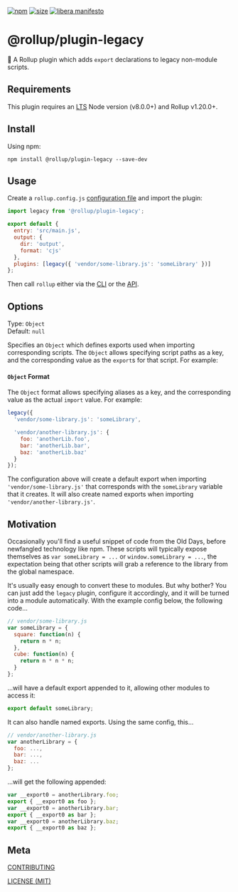 [npm]: https://img.shields.io/npm/v/@rollup/plugin-legacy
[npm-url]: https://www.npmjs.com/package/@rollup/plugin-legacy
[size]: https://packagephobia.now.sh/badge?p=@rollup/plugin-legacy
[size-url]: https://packagephobia.now.sh/result?p=@rollup/plugin-legacy

[![npm][npm]][npm-url]
[![size][size]][size-url]
[![libera manifesto](https://img.shields.io/badge/libera-manifesto-lightgrey.svg)](https://liberamanifesto.com)

# @rollup/plugin-legacy

🍣 A Rollup plugin which adds `export` declarations to legacy non-module scripts.

## Requirements

This plugin requires an [LTS](https://github.com/nodejs/Release) Node version (v8.0.0+) and Rollup v1.20.0+.

## Install

Using npm:

```console
npm install @rollup/plugin-legacy --save-dev
```

## Usage

Create a `rollup.config.js` [configuration file](https://www.rollupjs.org/guide/en/#configuration-files) and import the plugin:

```js
import legacy from '@rollup/plugin-legacy';

export default {
  entry: 'src/main.js',
  output: {
    dir: 'output',
    format: 'cjs'
  },
  plugins: [legacy({ 'vendor/some-library.js': 'someLibrary' })]
};
```

Then call `rollup` either via the [CLI](https://www.rollupjs.org/guide/en/#command-line-reference) or the [API](https://www.rollupjs.org/guide/en/#javascript-api).

## Options

Type: `Object`<br>
Default: `null`

Specifies an `Object` which defines exports used when importing corresponding scripts. The `Object` allows specifying script paths as a key, and the corresponding value as the `export`s for that script. For example:

#### `Object` Format

The `Object` format allows specifying aliases as a key, and the corresponding value as the actual `import` value. For example:

```js
legacy({
  'vendor/some-library.js': 'someLibrary',

  'vendor/another-library.js': {
    foo: 'anotherLib.foo',
    bar: 'anotherLib.bar',
    baz: 'anotherLib.baz'
  }
});
```

The configuration above will create a default export when importing `'vendor/some-library.js'` that corresponds with the `someLibrary` variable that it creates. It will also create named exports when importing `'vendor/another-library.js'`.

## Motivation

Occasionally you'll find a useful snippet of code from the Old Days, before newfangled technology like npm. These scripts will typically expose themselves as `var someLibrary = ...` or `window.someLibrary = ...`, the expectation being that other scripts will grab a reference to the library from the global namespace.

It's usually easy enough to convert these to modules. But why bother? You can just add the `legacy` plugin, configure it accordingly, and it will be turned into a module automatically. With the example config below, the following code...

```js
// vendor/some-library.js
var someLibrary = {
  square: function(n) {
    return n * n;
  },
  cube: function(n) {
    return n * n * n;
  }
};
```

...will have a default export appended to it, allowing other modules to access it:

```js
export default someLibrary;
```

It can also handle named exports. Using the same config, this...

```js
// vendor/another-library.js
var anotherLibrary = {
  foo: ...,
  bar: ...,
  baz: ...
};
```

...will get the following appended:

```js
var __export0 = anotherLibrary.foo;
export { __export0 as foo };
var __export0 = anotherLibrary.bar;
export { __export0 as bar };
var __export0 = anotherLibrary.baz;
export { __export0 as baz };
```

## Meta

[CONTRIBUTING](/.github/CONTRIBUTING.md)

[LICENSE (MIT)](/LICENSE)
